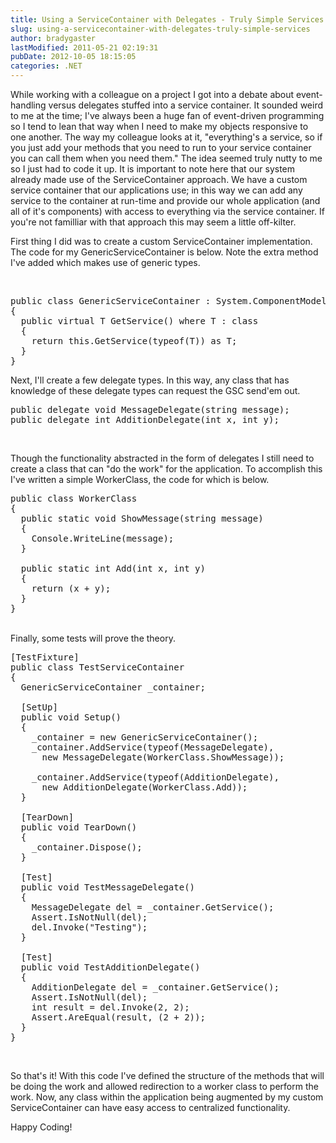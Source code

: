 ```yaml
---
title: Using a ServiceContainer with Delegates - Truly Simple Services
slug: using-a-servicecontainer-with-delegates-truly-simple-services
author: bradygaster
lastModified: 2011-05-21 02:19:31
pubDate: 2012-10-05 18:15:05
categories: .NET
---
```


<p>While working with a colleague on a project I got into a debate about event-handling versus delegates stuffed into a service container. It sounded weird to me at the time; I&apos;ve always been a huge fan of event-driven programming so I tend to lean that
  way when I need to make my objects responsive to one another. The way my colleague looks at it, &quot;everything&apos;s a service, so if you just add your methods that you need to run to your service container you can call them when you need them.&quot; The idea seemed
  truly nutty to me so I just had to code it up. It is important to note here that our system already made use of the ServiceContainer approach. We have a custom service container that our applications use; in this way we can add any service to the container
  at run-time and provide our whole application (and all of it&apos;s components) with access to everything via the service container. If you&apos;re not familliar with that approach this may seem a little off-kilter.&#xA0;</p>
<p>First thing I did was to create a custom ServiceContainer implementation. The code for my GenericServiceContainer is below. Note the extra method I&apos;ve added which makes use of generic types.&#xA0;</p>
<p>&#xA0;</p>
<pre>public class GenericServiceContainer : System.ComponentModel.Design.ServiceContainer
{
&#xA0; public virtual T GetService() where T : class
&#xA0; {
&#xA0;&#xA0;&#xA0; return this.GetService(typeof(T)) as T;
&#xA0; }
}</pre>
<p>Next, I&apos;ll create a few delegate types. In this way, any class that has knowledge of these delegate types can request the GSC send&apos;em out.</p>
<pre>public delegate void MessageDelegate(string message);
public delegate int AdditionDelegate(int x, int y);</pre>
<p>&#xA0;</p>
<p>Though the functionality abstracted in the form of delegates I still need to create a class that can &quot;do the work&quot; for the application. To accomplish this I&apos;ve written a simple WorkerClass, the code for which is below.</p>
<pre>public class WorkerClass
{
&#xA0; public static void ShowMessage(string message)
&#xA0; {
&#xA0;&#xA0;&#xA0; Console.WriteLine(message);
&#xA0; }
&#xA0; 
&#xA0; public static int Add(int x, int y)
&#xA0; {
&#xA0;&#xA0;&#xA0; return (x + y);
&#xA0; }
}</pre>
<p>
  <br> Finally, some tests will prove the theory. &#xA0;</p>
<pre>[TestFixture]
public class TestServiceContainer
{
&#xA0; GenericServiceContainer _container;
&#xA0; 
&#xA0; [SetUp]
&#xA0; public void Setup()
&#xA0; {
&#xA0;&#xA0;&#xA0; _container = new GenericServiceContainer();
&#xA0;&#xA0;&#xA0; _container.AddService(typeof(MessageDelegate),
&#xA0;&#xA0;&#xA0;&#xA0;&#xA0; new MessageDelegate(WorkerClass.ShowMessage));
&#xA0;&#xA0;&#xA0;&#xA0; &#xA0;
&#xA0;&#xA0;&#xA0; _container.AddService(typeof(AdditionDelegate),
&#xA0;&#xA0;&#xA0;&#xA0;&#xA0; new AdditionDelegate(WorkerClass.Add));
&#xA0; }
&#xA0; 
&#xA0; [TearDown]
&#xA0; public void TearDown()
&#xA0; {
&#xA0;&#xA0;&#xA0; _container.Dispose();
&#xA0; }
&#xA0; 
&#xA0; [Test]
&#xA0; public void TestMessageDelegate()
&#xA0; {
&#xA0;&#xA0;&#xA0; MessageDelegate del = _container.GetService();
&#xA0;&#xA0;&#xA0; Assert.IsNotNull(del);
&#xA0;&#xA0;&#xA0; del.Invoke(&quot;Testing&quot;);
&#xA0; }
&#xA0; 
&#xA0; [Test]
&#xA0; public void TestAdditionDelegate()
&#xA0; {
&#xA0;&#xA0;&#xA0; AdditionDelegate del = _container.GetService();
&#xA0;&#xA0;&#xA0; Assert.IsNotNull(del);
&#xA0;&#xA0;&#xA0; int result = del.Invoke(2, 2);
&#xA0;&#xA0;&#xA0; Assert.AreEqual(result, (2 + 2));
&#xA0; }
}</pre>
<p>&#xA0;</p>
<p>So that&apos;s it! With this code I&apos;ve defined the structure of the methods that will be doing the work and allowed redirection to a worker class to perform the work. Now, any class within the application being augmented by my custom ServiceContainer can have
  easy access to centralized functionality.</p>
<p>Happy Coding!&#xA0;</p>

